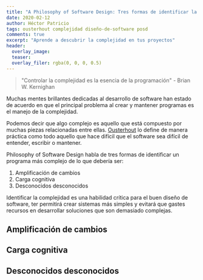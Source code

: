 ```yaml
---
title: "A Philosophy of Software Design: Tres formas de identificar la complejidad"
date: 2020-02-12
author: Héctor Patricio
tags: ousterhout complejidad diseño-de-software posd
comments: true
excerpt: "Aprende a descubrir la complejidad en tus proyectos"
header:
  overlay_image: 
  teaser: 
  overlay_filer: rgba(0, 0, 0, 0.5)
---
```


> "Controlar la complejidad es la esencia de la programación" - Brian W. Kernighan

Muchas mentes brillantes dedicadas al desarrollo de software han estado de acuerdo en que el principal problema al crear y mantener programas es el manejo de la complejidad.

Podemos decir que algo complejo es aquello que está compuesto por muchas piezas relacionadas entre ellas. [Ousterhout](http://web.stanford.edu/~ouster/cgi-bin/home.php) lo define de manera práctica como todo aquello que hace difícil que el software sea difícil de entender, escribir o mantener.

> 

Philosophy of Software Design habla de tres formas de identificar un programa más complejo de lo que debería ser:

1. Amplificación de cambios
2. Carga cognitiva
3. Desconocidos desconocidos

Identificar la complejidad es una habilidad crítica para el buen diseño de software, ter permitirá crear sistemas más simples y evitará que gastes recursos en desarrollar soluciones que son demasiado complejas.

## Amplificación de cambios

## Carga cognitiva

## Desconocidos desconocidos

